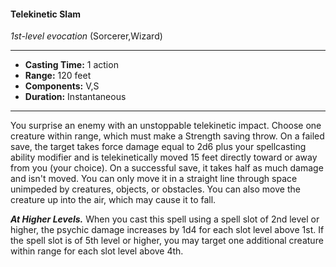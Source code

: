 #### Telekinetic Slam
*1st-level evocation* (Sorcerer,Wizard)
___
- **Casting Time:** 1 action
- **Range:** 120 feet
- **Components:** V,S
- **Duration:** Instantaneous
---
You surprise an enemy with an unstoppable
telekinetic impact. Choose one creature within
range, which must make a Strength saving throw.
On a failed save, the target takes force damage
equal to 2d6 plus your spellcasting ability modifier
and is telekinetically moved 15 feet directly toward
or away from you (your choice). On a successful
save, it takes half as much damage and isn't moved.
You can only move it in a straight line through
space unimpeded by creatures, objects, or obstacles.
You can also move the creature up into the air,
which may cause it to fall.

***At Higher Levels.***  When you cast this spell using
a spell slot of 2nd level or higher, the psychic
damage increases by 1d4 for each slot level above
1st. If the spell slot is of 5th level or higher, you may
target one additional creature within range for each
slot level above 4th.
